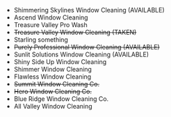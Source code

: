 - Shimmering Skylines Window Cleaning (AVAILABLE)
- Ascend Window Cleaning
- Treasure Valley Pro Wash
- ~~Treasure Valley Window Cleaning (TAKEN)~~
- Starling something
- ~~Purely Professional Window Cleaning (AVAILABLE)~~
- Sunlit Solutions Window Cleaning (AVAILABLE)
- Shiny Side Up Window Cleaning
- Shimmer Window Cleaning
- Flawless Window Cleaning
- ~~Summit Window Cleaning Co.~~
- ~~Hero Window Cleaning Co.~~
- Blue Ridge Window Cleaning Co.
- All Valley Window Cleaning